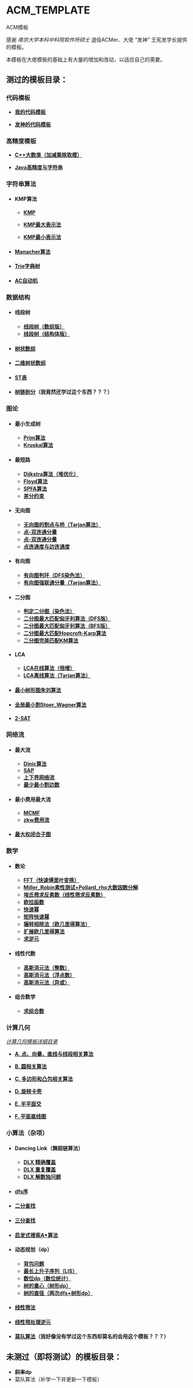 # ACM_TEMPLATE
ACM模板

感谢 *南京大学本科中科院软件所硕士* 退役ACMer、大佬 “发神” 王宪发学长提供的模板。

本模板在大佬模板的基础上有大量的增加和改动，以适应自己的需要。

## 测过的模板目录：

### 代码模板

+ [**我的代码模板**](https://github.com/ThoseBygones/ACM_TEMPLATE/blob/master/TEMPLATE/My_ACM_Template.cpp)

+ [**发神的代码模板**](https://github.com/ThoseBygones/ACM_TEMPLATE/blob/master/TEMPLATE/acm_template.cpp)



### 高精度模板

+ [**C++大数类（加减乘除取模）**](https://github.com/ThoseBygones/ACM_TEMPLATE/blob/master/高精度/C++大数类（高精度大整数加减乘除取模）.cpp)

+ [**Java高精度与字符串**](https://github.com/ThoseBygones/ACM_TEMPLATE/blob/master/高精度/Java高精度与字符串.java)



### 字符串算法

+ #### KMP算法

  + [**KMP**](https://github.com/ThoseBygones/ACM_TEMPLATE/blob/master/字符串/KMP.cpp)

  + [**KMP最大表示法**](https://github.com/ThoseBygones/ACM_TEMPLATE/blob/master/字符串/KMP最大表示法.cpp)

  + [**KMP最小表示法**](https://github.com/ThoseBygones/ACM_TEMPLATE/blob/master/字符串/KMP最小表示法.cpp)

+ #### [Manacher算法](https://github.com/ThoseBygones/ACM_TEMPLATE/blob/master/字符串/Manacher.cpp)

+ #### [Trie字典树](https://github.com/ThoseBygones/ACM_TEMPLATE/blob/master/字符串/Trie.cpp)

+ #### [AC自动机](https://github.com/ThoseBygones/ACM_TEMPLATE/blob/master/字符串/AC_Automation.cpp)



### 数据结构

+ #### 线段树

  + [**线段树（数组版）**](https://github.com/ThoseBygones/ACM_TEMPLATE/blob/master/数据结构/线段树（数组版）.cpp)
  + [**线段树（结构体版）**](https://github.com/ThoseBygones/ACM_TEMPLATE/blob/master/数据结构/线段树（结构体版）.cpp)

+ #### [树状数组](https://github.com/ThoseBygones/ACM_TEMPLATE/blob/master/数据结构/树状数组.cpp)

+ #### [二维树状数组](https://github.com/ThoseBygones/ACM_TEMPLATE/blob/master/数据结构/二维树状数组.cpp)

+ #### [ST表](https://github.com/ThoseBygones/ACM_TEMPLATE/blob/master/数据结构/ST表RMQ.cpp)

+ #### [树链剖分](https://github.com/ThoseBygones/ACM_TEMPLATE/blob/master/数据结构/树链剖分.cpp)（我竟然还学过这个东西？？？）



### 图论

+ #### 最小生成树

  + [**Prim算法**](https://github.com/ThoseBygones/ACM_TEMPLATE/blob/master/图论/prim.cpp)
  + [**Kruskal算法**](https://github.com/ThoseBygones/ACM_TEMPLATE/blob/master/图论/kruskal.cpp)

+ #### 最短路

  + [**Dijkstra算法（堆优化）**](https://github.com/ThoseBygones/ACM_TEMPLATE/blob/master/图论/dijkstra.cpp)
  + [**Floyd算法**](https://github.com/ThoseBygones/ACM_TEMPLATE/blob/master/图论/floyd.cpp)
  + [**SPFA算法**](https://github.com/ThoseBygones/ACM_TEMPLATE/blob/master/图论/spfa.cpp)
  + [**差分约束**](https://github.com/ThoseBygones/ACM_TEMPLATE/blob/master/图论/差分约束.cpp)

+ #### 无向图

  + [**无向图的割点与桥（Tarjan算法）**](https://github.com/ThoseBygones/ACM_TEMPLATE/blob/master/图论/Tarjan求无向图的割点与桥.cpp)
  + [**点-双连通分量**](https://github.com/ThoseBygones/ACM_TEMPLATE/blob/master/图论/点-双连通分量.cpp)
  + [**点-双连通分量**](https://github.com/ThoseBygones/ACM_TEMPLATE/blob/master/图论/点-双连通分量.cpp)
  + [**点连通度与边连通度**](https://github.com/ThoseBygones/ACM_TEMPLATE/blob/master/图论/点连通度与边连通度.cpp)

+ #### 有向图

  + [**有向图判环（DFS染色法）**](https://github.com/ThoseBygones/ACM_TEMPLATE/blob/master/图论/有向图判环（DFS染色法）.cpp)
  + [**有向图强联通分量（Tarjan算法）**](https://github.com/ThoseBygones/ACM_TEMPLATE/blob/master/图论/有向图强联通分量Tarjan算法.cpp)

+ #### 二分图

  + [**判定二分图（染色法）**](https://github.com/ThoseBygones/ACM_TEMPLATE/blob/master/图论/判定二分图（染色法）.cpp)
  + [**二分图最大匹配匈牙利算法（DFS版）**](https://github.com/ThoseBygones/ACM_TEMPLATE/blob/master/图论/二分图最大匹配匈牙利算法DFS版.cpp)
  + [**二分图最大匹配匈牙利算法（BFS版）**](https://github.com/ThoseBygones/ACM_TEMPLATE/blob/master/图论/二分图最大匹配匈牙利算法BFS版.cpp)
  + [**二分图最大匹配Hopcroft-Karp算法**](https://github.com/ThoseBygones/ACM_TEMPLATE/blob/master/图论/二分图最大匹配Hopcroft-Karp算法.cpp)
  + [**二分图完美匹配KM算法**](https://github.com/ThoseBygones/ACM_TEMPLATE/blob/master/图论/二分图完美匹配KM算法.cpp)

+ #### LCA

  + [**LCA在线算法（倍增）**](https://github.com/ThoseBygones/ACM_TEMPLATE/blob/master/图论/LCA在线倍增.cpp)
  + [**LCA离线算法（Tarjan算法）**](https://github.com/ThoseBygones/ACM_TEMPLATE/blob/master/图论/LCA离线Tarjan算法.cpp)

+ #### [最小树形图朱刘算法](https://github.com/ThoseBygones/ACM_TEMPLATE/blob/master/图论/最小树形图朱刘算法.cpp)

+ #### [全局最小割Stoer_Wagner算法](https://github.com/ThoseBygones/ACM_TEMPLATE/blob/master/图论/全局最小割Stoer_Wagner算法.cpp)

+ #### [2-SAT](https://github.com/ThoseBygones/ACM_TEMPLATE/blob/master/图论/2-SAT.cpp)



### 网络流

+ #### 最大流

  + [**Dinic算法**](https://github.com/ThoseBygones/ACM_TEMPLATE/blob/master/网络流/Dinic.cpp)
  + [**SAP**](https://github.com/ThoseBygones/ACM_TEMPLATE/blob/master/网络流/SAP.cpp)
  + [**上下界网络流**](https://github.com/ThoseBygones/ACM_TEMPLATE/blob/master/网络流/上下界网络流.cpp)
  + [**最少最小割边数**](https://github.com/ThoseBygones/ACM_TEMPLATE/blob/master/网络流/最少最小割边数.cpp)

+ #### 最小费用最大流

  + [**MCMF**](https://github.com/ThoseBygones/ACM_TEMPLATE/blob/master/网络流/MCMF.cpp)
  + [**zkw费用流**](https://github.com/ThoseBygones/ACM_TEMPLATE/blob/master/网络流/zkw费用流.cpp)

+ #### [最大权闭合子图](https://github.com/ThoseBygones/ACM_TEMPLATE/blob/master/网络流/最大权闭合子图.cpp)



### 数学

+ #### 数论

  + [**FFT（快速傅里叶变换）**](https://github.com/ThoseBygones/ACM_TEMPLATE/blob/master/数学/FFT.cpp)
  + [**Miller_Robin素性测试+Pollard_rho大数因数分解**](https://github.com/ThoseBygones/ACM_TEMPLATE/blob/master/数学/Miller_Robin素性测试%2BPollard_rho大数因数分解.cpp)
  + [**埃氏筛求反素数（线性筛求反素数）**](https://github.com/ThoseBygones/ACM_TEMPLATE/blob/master/数学/埃氏筛求反素数（线性筛求反素数）.cpp)
  + [**欧拉函数**](https://github.com/ThoseBygones/ACM_TEMPLATE/blob/master/数学/欧拉函数.cpp)
  + [**快速幂**](https://github.com/ThoseBygones/ACM_TEMPLATE/blob/master/数学/快速幂.cpp)
  + [**矩阵快速幂**](https://github.com/ThoseBygones/ACM_TEMPLATE/blob/master/数学/矩阵模运算（模加法、模乘法、快速幂、模幂和）.cpp)
  + [**辗转相除法（欧几里得算法）**](https://github.com/ThoseBygones/ACM_TEMPLATE/blob/master/数学/辗转相除法（欧几里得）.cpp)
  + [**扩展欧几里得算法**](https://github.com/ThoseBygones/ACM_TEMPLATE/blob/master/数学/扩展欧几里得.cpp)
  + [**求逆元**](https://github.com/ThoseBygones/ACM_TEMPLATE/blob/master/数学/逆元.cpp)

+ #### 线性代数

  + [**高斯消元法（整数）**](https://github.com/ThoseBygones/ACM_TEMPLATE/blob/master/数学/高斯消元法（整数）.cpp)
  + [**高斯消元法（浮点数）**](https://github.com/ThoseBygones/ACM_TEMPLATE/blob/master/数学/高斯消元法（浮点数）.cpp)
  + [**高斯消元法（异或）**](https://github.com/ThoseBygones/ACM_TEMPLATE/blob/master/数学/高斯消元法（异或）.cpp)

+ #### 组合数学

  + [**求组合数**](https://github.com/ThoseBygones/ACM_TEMPLATE/blob/master/数学/组合数.cpp)



### 计算几何

[*计算几何模板详细目录*](https://github.com/ThoseBygones/ACM_TEMPLATE/blob/master/计算几何/计算几何模板目录.txt)

+ [**A. 点、向量、直线与线段相关算法**](https://github.com/ThoseBygones/ACM_TEMPLATE/blob/master/计算几何/A.%20点、向量、直线与线段相关算法.cpp)

+ [**B. 圆相关算法**](https://github.com/ThoseBygones/ACM_TEMPLATE/blob/master/计算几何/B.%20圆相关算法.cpp)

+ [**C. 多边形和凸包相关算法**](https://github.com/ThoseBygones/ACM_TEMPLATE/blob/master/计算几何/C.%20多边形和凸包相关算法.cpp)

+ [**D. 旋转卡壳**](https://github.com/ThoseBygones/ACM_TEMPLATE/blob/master/计算几何/D.%20旋转卡壳.cpp)

+ [**E. 半平面交**](https://github.com/ThoseBygones/ACM_TEMPLATE/blob/master/计算几何/E.%20半平面交.cpp)

+ [**F. 平面直线图**](https://github.com/ThoseBygones/ACM_TEMPLATE/blob/master/计算几何/F.%20平面直线图.cpp)



### 小算法（杂项）

+ #### Dancing Link（舞蹈链算法）

  + [**DLX 精确覆盖**](https://github.com/ThoseBygones/ACM_TEMPLATE/blob/master/常用小算法汇总/DLX（精确覆盖）.cpp)
  + [**DLX 重复覆盖**](https://github.com/ThoseBygones/ACM_TEMPLATE/blob/master/常用小算法汇总/DLX（重复覆盖）.cpp)
  + [**DLX 解数独问题**](https://github.com/ThoseBygones/ACM_TEMPLATE/blob/master/常用小算法汇总/DLX精确覆盖解数独.cpp)

+ #### [dfs序](https://github.com/ThoseBygones/ACM_TEMPLATE/blob/master/常用小算法汇总/dfs序.cpp)

+ #### [二分查找](https://github.com/ThoseBygones/ACM_TEMPLATE/blob/master/常用小算法汇总/二分查找.cpp)

+ #### [三分查找](https://github.com/ThoseBygones/ACM_TEMPLATE/blob/master/常用小算法汇总/三分查找.cpp)

+ #### [启发式搜索A*算法](https://github.com/ThoseBygones/ACM_TEMPLATE/blob/master/常用小算法汇总/启发式搜索A_Star.cpp)

+ #### 动态规划（dp）

  + [**背包问题**](https://github.com/ThoseBygones/ACM_TEMPLATE/blob/master/常用小算法汇总/背包问题（dp）.cpp)
  + [**最长上升子序列（LIS）**](https://github.com/ThoseBygones/ACM_TEMPLATE/blob/master/常用小算法汇总/最长上升子序列（LIS）.cpp)
  + [**数位dp（数位统计）**](https://github.com/ThoseBygones/ACM_TEMPLATE/blob/master/常用小算法汇总/数位dp（数位统计）.cpp)
  + [**树的重心（树形dp）**](https://github.com/ThoseBygones/ACM_TEMPLATE/blob/master/常用小算法汇总/树的重心（树形dp）.cpp)
  + [**树的直径（两次dfs+树形dp）**](https://github.com/ThoseBygones/ACM_TEMPLATE/blob/master/常用小算法汇总/树的直径（两次dfs%2B树形dp）.cpp)

+ #### [线性筛法](https://github.com/ThoseBygones/ACM_TEMPLATE/blob/master/常用小算法汇总/线性筛法.cpp)

+ #### [线性预处理逆元](https://github.com/ThoseBygones/ACM_TEMPLATE/blob/master/常用小算法汇总/线性预处理逆元.cpp)

+ #### [莫队算法](https://github.com/ThoseBygones/ACM_TEMPLATE/blob/master/常用小算法汇总/莫队算法.cpp)（我好像没有学过这个东西却莫名的会用这个模板？？？）



## 未测过（即将测试）的模板目录：

+ **斜率dp**
+ 莫队算法（补学一下并更新一下模板）